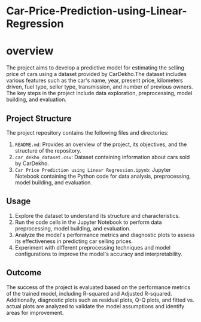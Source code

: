 # Car-Price-Prediction-using-Linear-Regression
# overview
The project aims to develop a predictive model for estimating the selling price of cars using a dataset provided by CarDekho.The dataset includes various features such as the car's name, year, present price, kilometers driven, fuel type, seller type, transmission, and number of previous owners. The key steps in the project include data exploration, preprocessing, model building, and evaluation.

## Project Structure
The project repository contains the following files and directories:

1. `README.md`: Provides an overview of the project, its objectives, and the structure of the repository.
2. `car_dekho_dataset.csv`: Dataset containing information about cars sold by CarDekho.
3. `Car Price Prediction using Linear Regression.ipynb`: Jupyter Notebook containing the Python code for data analysis, preprocessing, model building, and evaluation.

## Usage
1. Explore the dataset to understand its structure and characteristics.
2. Run the code cells in the Jupyter Notebook to perform data preprocessing, model building, and evaluation.
3. Analyze the model's performance metrics and diagnostic plots to assess its effectiveness in predicting car selling prices.
4. Experiment with different preprocessing techniques and model configurations to improve the model's accuracy and interpretability.

## Outcome
The success of the project is evaluated based on the performance metrics of the trained model, including R-squared and Adjusted R-squared. Additionally, diagnostic plots such as residual plots, Q-Q plots, and fitted vs. actual plots are analyzed to validate the model assumptions and identify areas for improvement.


